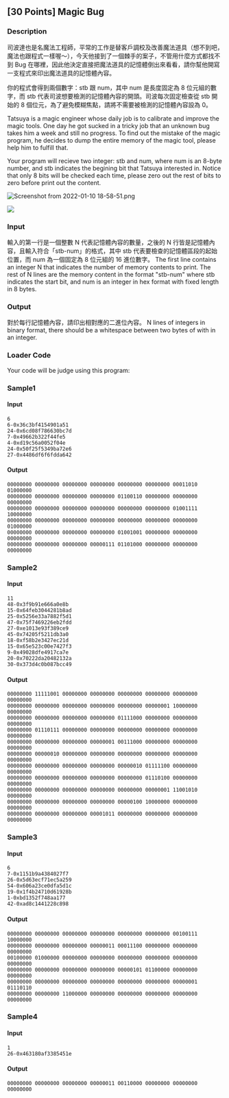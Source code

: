\[30 Points\] Magic Bug
-----------------------

### Description

<div>

司波達也是名魔法工程師，平常的工作是替客戶調校及改善魔法道具（想不到吧，魔法也跟程式一樣喔～），今天他接到了一個棘手的案子，不管用什麼方式都找不到
Bug
在哪裡，因此他決定直接把魔法道具的記憶體倒出來看看，請你幫他開寫一支程式來印出魔法道具的記憶體內容。

你的程式會得到兩個數字：stb 跟 num，其中 num 是長度固定為 8
位元組的數字，而 stb
代表司波想要檢測的記憶體內容的開頭。司波每次固定檢查從 stb 開始的 8
個位元，為了避免模糊焦點，請將不需要被檢測的記憶體內容設為 0。

Tatsuya is a magic engineer whose daily job is to calibrate and improve
the magic tools. One day he got sucked in a tricky job that an unknown
bug takes him a week and still no progress. To find out the mistake of
the magic program, he decides to dump the entire memory of the magic
tool, please help him to fulfill that.

Your program will recieve two integer: stb and num, where num is an
8-byte number, and stb indicates the begining bit that Tatsuya
interested in. Notice that only 8 bits will be checked each time, please
zero out the rest of bits to zero before print out the content.

![Screenshot from 2022-01-10
18-58-51.png](https://ncchen99.github.io/ckjudgedumper/ckjudge/2021_final/%5B30%20Points%5D%20Magic%20Bug/images/510d94bb3ee8cb778ce3016d5ce8f1426d60c836.png)

![](http://5b0988e595225.cdn.sohucs.com/images/20190310/8e8de645effc4993a1da8e22bbf7006d.gif)

</div>

### Input

輸入的第一行是一個整數 N 代表記憶體內容的數量，之後的 N
行皆是記憶體內容，且輸入符合「stb-num」的格式，其中 stb
代表要檢查的記憶體區段的起始位置，而 num 為一個固定為 8 位元組的 16
進位數字。 The first line contains an integer N that indicates the
number of memory contents to print. The rest of N lines are the memory
content in the format \"stb-num\" where stb indicates the start bit, and
num is an integer in hex format with fixed length in 8 bytes.

### Output

對於每行記憶體內容，請印出相對應的二進位內容。 N lines of integers in
binary format, there should be a whitespace between two bytes of with in
an integer.

### Loader Code

<div>

Your code will be judge using this program:

</div>

<div>

### Sample1

#### Input

    6
    6-0x36c3bf4154901a51
    24-0x6cd08f786630bc7d
    7-0x49662b322f44fe5
    4-0xd19c56a0052f04e
    24-0x50f25f5349ba72e6
    27-0x4486df6f6fdda642

#### Output

    00000000 00000000 00000000 00000000 00000000 00000000 00011010 01000000 
    00000000 00000000 00000000 00000000 01100110 00000000 00000000 00000000 
    00000000 00000000 00000000 00000000 00000000 00000000 01001111 10000000 
    00000000 00000000 00000000 00000000 00000000 00000000 00000000 01000000 
    00000000 00000000 00000000 00000000 01001001 00000000 00000000 00000000 
    00000000 00000000 00000000 00000111 01101000 00000000 00000000 00000000 

</div>

<div>

### Sample2

#### Input

    11
    48-0x3f9b91e666a0e8b
    15-0x64feb3044281b8ad
    25-0x5256e33a7882f5d1
    47-0x75f7469226eb2fdd
    27-0xe1013e93f389ce9
    45-0x74205f5211db3a0
    18-0xf58b2e3427ec21d
    15-0x65e523c00e7427f3
    9-0x49028dfe4917ca7e
    20-0x70222da20482132a
    30-0x373d4c0b087bcc49

#### Output

    00000000 11111001 00000000 00000000 00000000 00000000 00000000 00000000 
    00000000 00000000 00000000 00000000 00000000 00000001 10000000 00000000 
    00000000 00000000 00000000 00000000 01111000 00000000 00000000 00000000 
    00000000 01110111 00000000 00000000 00000000 00000000 00000000 00000000 
    00000000 00000000 00000000 00000001 00111000 00000000 00000000 00000000 
    00000000 00000010 00000000 00000000 00000000 00000000 00000000 00000000 
    00000000 00000000 00000000 00000000 00000010 01111100 00000000 00000000 
    00000000 00000000 00000000 00000000 00000000 01110100 00000000 00000000 
    00000000 00000000 00000000 00000000 00000000 00000001 11001010 00000000 
    00000000 00000000 00000000 00000000 00000100 10000000 00000000 00000000 
    00000000 00000000 00000000 00001011 00000000 00000000 00000000 00000000 

</div>

<div>

### Sample3

#### Input

    6
    7-0x1151b9a4384027f7
    26-0x5d63ecf71ec5a259
    54-0x606a23ce0dfa5d1c
    19-0x1f4b24710d61928b
    1-0xbd1352f748aa177
    42-0xad8c1441228c898

#### Output

    00000000 00000000 00000000 00000000 00000000 00000000 00100111 10000000 
    00000000 00000000 00000000 00000011 00011100 00000000 00000000 00000000 
    00100000 01000000 00000000 00000000 00000000 00000000 00000000 00000000 
    00000000 00000000 00000000 00000000 00000101 01100000 00000000 00000000 
    00000000 00000000 00000000 00000000 00000000 00000000 00000001 01110110 
    00000000 00000000 11000000 00000000 00000000 00000000 00000000 00000000 

</div>

<div>

### Sample4

#### Input

    1
    26-0x463180af3385451e

#### Output

    00000000 00000000 00000000 00000011 00110000 00000000 00000000 00000000 

</div>
